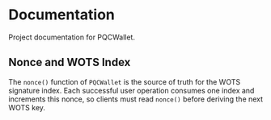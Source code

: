 # Documentation

Project documentation for PQCWallet.

## Nonce and WOTS Index

The `nonce()` function of `PQCWallet` is the source of truth for the WOTS signature index. Each successful user operation
consumes one index and increments this nonce, so clients must read `nonce()` before deriving the next WOTS key.
